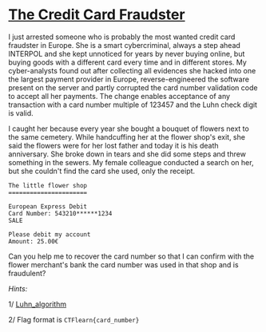 # [The Credit Card Fraudster](https://ctflearn.com/challenge/970)

I just arrested someone who is probably the 
most wanted credit card fraudster in Europe. She is a smart 
cybercriminal, always a step ahead INTERPOL and she kept unnoticed for 
years by never buying online, but buying goods with a different card 
every time and in different stores. My cyber-analysts found out after 
collecting all evidences she hacked into one the largest payment 
provider in Europe, reverse-engineered the software present on the 
server and partly corrupted the card number validation code to accept 
all her payments. The change enables acceptance of any transaction with a
 card number multiple of 123457 and the Luhn check digit is valid.

I caught her because every year she bought a bouquet of flowers next 
to the same cemetery. While handcuffing her at the flower shop's exit, 
she said the flowers were for her lost father and today it is his death 
anniversary. She broke down in tears and she did some steps and threw 
something in the sewers. My female colleague conducted a search on her, 
but she couldn't find the card she used, only the receipt.

```
The little flower shop
======================

European Express Debit
Card Number: 543210******1234
SALE

Please debit my account
Amount: 25.00€
```

Can you help me to recover the card number so that I can confirm with
 the flower merchant's bank the card number was used in that shop and is
 fraudulent?

*Hints:*

1/ [Luhn_algorithm](https://www.youtube.com/watch?v=PNXXqzU4YnM)

2/ Flag format is `CTFlearn{card_number}`
